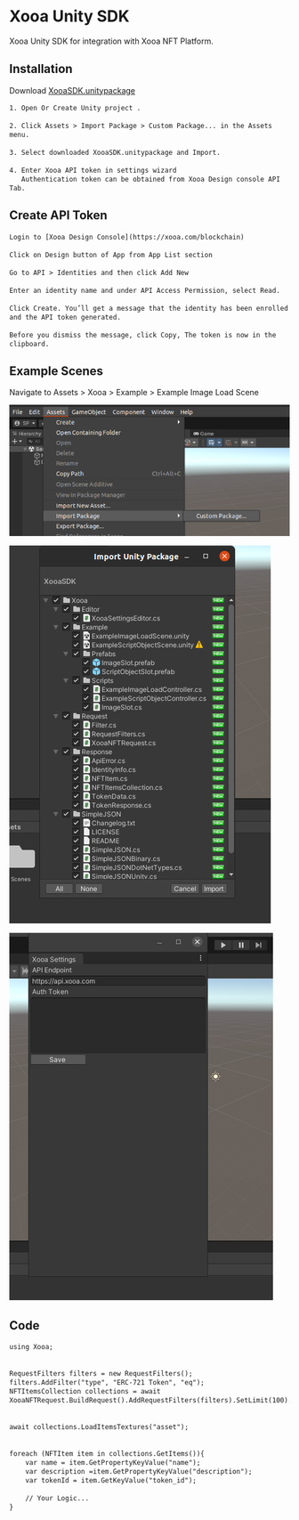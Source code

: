 
# Xooa Unity SDK

Xooa Unity SDK for integration with Xooa NFT Platform.




## Installation

Download [XooaSDK.unitypackage](./XooaSDK.unitypackage)

    1. Open Or Create Unity project .

    2. Click Assets > Import Package > Custom Package... in the Assets menu.

    3. Select downloaded XooaSDK.unitypackage and Import.

    4. Enter Xooa API token in settings wizard
       Authentication token can be obtained from Xooa Design console API Tab.
       
## Create API Token

    Login to [Xooa Design Console](https://xooa.com/blockchain)
    
    Click on Design button of App from App List section
    
    Go to API > Identities and then click Add New

    Enter an identity name and under API Access Permission, select Read.

    Click Create. You’ll get a message that the identity has been enrolled and the API token generated.

    Before you dismiss the message, click Copy, The token is now in the clipboard.

## Example Scenes

Navigate to Assets > Xooa > Example > Example Image Load Scene


![Screenshot1](./Screenshots/Screenshot1.png)

![Screenshot2](./Screenshots/Screenshot2.png)

![Screenshot3](./Screenshots/Screenshot3.png)

## Code
``` 
using Xooa;


RequestFilters filters = new RequestFilters();
filters.AddFilter("type", "ERC-721 Token", "eq");
NFTItemsCollection collections = await XooaNFTRequest.BuildRequest().AddRequestFilters(filters).SetLimit(100).Execute();


await collections.LoadItemsTextures("asset");


foreach (NFTItem item in collections.GetItems()){
    var name = item.GetPropertyKeyValue("name");
    var description =item.GetPropertyKeyValue("description");
    var tokenId = item.GetKeyValue("token_id");
    
    // Your Logic...
} 
